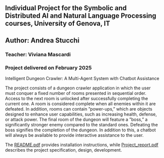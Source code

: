 ## Individual Project for the Symbolic and Distributed AI and Natural Language Processing courses, University of Genova, IT 
## Author: Andrea Stucchi
### Teacher: Viviana Mascardi
### Project delivered on February 2025

Intelligent Dungeon Crawler: A Multi-Agent System with Chatbot Assistance 

The project consists of a dungeon crawler application in which the user must conquer a fixed number of rooms presented in sequential order. Access to the next room is unlocked after
successfully completing the current one. A room is considered complete when all enemies within it are defeated. In addition, rooms can contain ”power-ups,” which are objects designed
to enhance user capabilities, such as increasing health, defense, or attack power. The final room of the dungeon will feature a ”boss,” a significantly stronger enemy compared to the standard
ones. Defeating the boss signifies the completion of the dungeon. In addition to this, a chatbot will always be available to provide interactive assistance to the user.

The [README.pdf](https://github.com/MAS-UniGe/DungeonCrawler/blob/master/README.pdf) provides installation instructions, while [Project_report.pdf](https://github.com/MAS-UniGe/DungeonCrawler/blob/master/Project_report.pdf) describes the project specification, design, development. 

